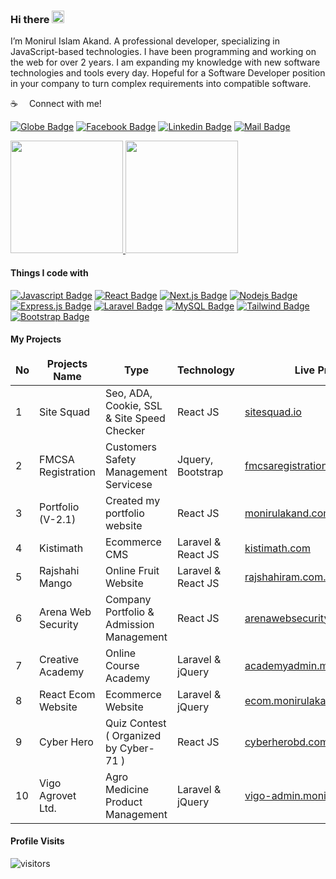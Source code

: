 ### Hi there <img src="https://user-images.githubusercontent.com/1303154/88677602-1635ba80-d120-11ea-84d8-d263ba5fc3c0.gif" width="20px" height="20px" alt="hi">
I’m Monirul Islam Akand. A professional developer, specializing in JavaScript-based technologies. I have been programming and working on the web for over 2 years. I am expanding my knowledge with new software technologies and tools every day. Hopeful for a Software Developer position in your company to turn complex requirements into compatible software.

<!--
**monirulakand/monirulakand** is a ✨ _special_ ✨ repository because its `README.md` (this file) appears on your GitHub profile.
Here are some ideas to get you started:
- 🔭 I’m currently working on ...
- 🌱 I’m currently learning ...
- 👯 I’m looking to collaborate on ...
- 🤔 I’m looking for help with ...
- 💬 Ask me about ...
- 📫 How to reach me: ...
- 😄 Pronouns: ...
- ⚡ Fun fact: ...
-->

:coffee: &emsp;Connect with me!

[![Globe Badge](https://img.shields.io/badge/Portfolio-1877F2?style=for-the-badge&logo=globe&logoColor=white)](https://monirulakand.com) 
[![Facebook Badge](https://img.shields.io/badge/Facebook-1877F2?style=for-the-badge&logo=facebook&logoColor=white)](https://www.facebook.com/monirul.sumon/) [![Linkedin Badge](https://img.shields.io/badge/LinkedIn-0077B5?style=for-the-badge&logo=linkedin&logoColor=white)](https://www.linkedin.com/in/monirul-akand/) [![Mail Badge](https://img.shields.io/badge/Gmail-D14836?style=for-the-badge&logo=gmail&logoColor=white)](mailto:soft.monirul@gmail.com)

<!--   
![Monirul github](https://github-readme-stats.vercel.app/api?username=monirulakand&count_private=true&show_icons=true&theme=algolia)
[![Top Langs](https://github-readme-stats.vercel.app/api/top-langs/?username=monirulakand&layout=compact&count_private=true&langs_count=8&card_width=250,card_height=245)](https://github.com/monirulakand/github-readme-stats)
-->



<p align="left">
<a href="https://github.com/monirulakand">
  <img height="180em" src="https://github-readme-stats.vercel.app/api?username=monirulakand&show_icons=true&theme=algolia&include_all_commits=true&count_private=true"/>
<img height="180em" src="https://github-readme-stats.vercel.app/api/top-langs/?username=monirulakand&layout=compact&langs_count=8&theme=algolia"/>
</a>
</p>

#### Things I code with

[![Javascript Badge](https://img.shields.io/badge/-Javascript-F0DB4F?style=for-the-badge&labelColor=black&logo=javascript&logoColor=F0DB4F)](#) 
[![React Badge](https://img.shields.io/badge/-React-61DBFB?style=for-the-badge&labelColor=black&logo=react&logoColor=61DBFB)](#) 
[![Next.js Badge](https://img.shields.io/badge/next.js-000000?style=for-the-badge&logo=nextdotjs&logoColor=white)](#) 
[![Nodejs Badge](https://img.shields.io/badge/-Nodejs-3C873A?style=for-the-badge&labelColor=black&logo=node.js&logoColor=3C873A)](#) 
[![Express.js Badge](https://img.shields.io/badge/Express.js-000000?style=for-the-badge&logo=express&logoColor=white)](#) 
[![Laravel Badge](https://img.shields.io/badge/Laravel-FF2D20?style=for-the-badge&logo=laravel&logoColor=white)](#) 
[![MySQL Badge](https://img.shields.io/badge/MySLQ-F05032?style=for-the-badge&logo=MySQL&logoColor=white)](#)
[![Tailwind Badge](https://img.shields.io/badge/Tailwind%20CSS-092749?style=for-the-badge&logo=tailwindcss&logoColor=06B6D4&labelColor=000000)](#) 
[![Bootstrap Badge](https://img.shields.io/badge/Bootstrap-563D7C?style=for-the-badge&logo=bootstrap&logoColor=white)](#) 

#### My Projects

<table width:"100%" table-responsive>
  <thead align="center">
      <td><b>No</b></td>
      <td><b>Projects Name</b></td>
      <td><b>Type</b></td>
      <td><b>Technology</b></td>
      <td><b>Live Preview</b></td>
  </thead>
  <tbody>
    <tr>
      <td>1</td>
      <td>Site Squad</td>
      <td>Seo, ADA, Cookie, SSL & Site Speed Checker</td>
      <td>React JS</td>
      <td><a href="https://sitesquad.io" target="_blank">sitesquad.io</a></td>
    </tr>
 
  
   <tr>
      <td>2</td>
      <td>FMCSA Registration</td>
      <td>Customers Safety Management Servicese</td>
      <td>Jquery, Bootstrap</td>
      <td><a href="https://fmcsaregistration.com" target="_blank">fmcsaregistration.com</a></td>
    </tr>
  
  
   <tr>
      <td>3</td>
      <td>Portfolio (V-2.1)</td>
      <td>Created my portfolio website</td>
      <td>React JS</td>
      <td><a href="https://monirulakand.com" target="_blank">monirulakand.com</a></td>
    </tr>
  
   <tr>
      <td>4</td>
      <td>Kistimath</td>
      <td>Ecommerce CMS</td>
      <td>Laravel & React JS</td>
      <td><a href="https://kistimath.com" target="_blank">kistimath.com</a></td>
    </tr>
  
  
   <tr>
      <td>5</td>
      <td>Rajshahi Mango</td>
      <td>Online Fruit Website</td>
      <td>Laravel & React JS</td>
      <td><a href="https://rajshahiram.com.bd" target="_blank">rajshahiram.com.bd</a></td>
    </tr>
  
  
   <tr>
      <td>6</td>
      <td>Arena Web Security</td>
      <td>Company Portfolio & Admission Management</td>
      <td>React JS</td>
      <td><a href="https://arenawebsecurity.net" target="_blank">arenawebsecurity.net</a></td>
    </tr>
  
  
  
   <tr>
      <td>7</td>
      <td>Creative Academy</td>
      <td>Online Course Academy</td>
      <td>Laravel & jQuery</td>
      <td><a href="https://academyadmin.monirulakand.com" target="_blank">academyadmin.monirulakand.com</a></td>
    </tr>
  
  
   <tr>
      <td>8</td>
      <td>React Ecom Website</td>
      <td>Ecommerce Website</td>
      <td>Laravel & jQuery</td>
      <td><a href="https://ecom.monirulakand.com" target="_blank">ecom.monirulakand.com</a></td>
    </tr>
  
  
   <tr>
      <td>9</td>
      <td>Cyber Hero</td>
      <td>Quiz Contest ( Organized by Cyber-71 )</td>
      <td>React JS</td>
      <td><a href="https://cyberherobd.com" target="_blank">cyberherobd.com</a></td>
    </tr>
  
  
   <tr>
      <td>10</td>
      <td>Vigo Agrovet Ltd.</td>
      <td>Agro Medicine Product Management</td>
      <td>Laravel & jQuery</td>
      <td><a href="https://vigo-admin.monirulakand.com" target="_blank">vigo-admin.monirulakand.com</a></td>
    </tr>
  </tbody>
</table >



#### Profile Visits 
![visitors](https://visitor-badge.glitch.me/badge?page_id=monirulakand.monirulakand)
